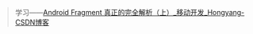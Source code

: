 > 学习——[Android Fragment 真正的完全解析（上）_移动开发_Hongyang-CSDN博客](https://blog.csdn.net/lmj623565791/article/details/37970961)

